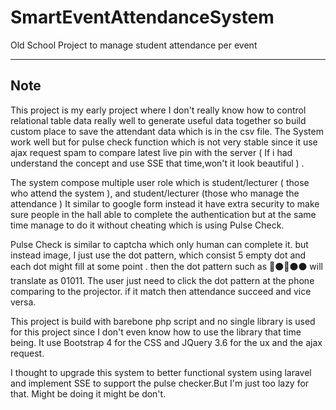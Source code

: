 # SmartEventAttendanceSystem
Old School Project to manage student attendance per event


---------------
Note
---------------
This project is my early project where I don't really know how to control relational table data really well to generate useful data together so build custom place to save the attendant data which is in the csv file. 
The System work well but for pulse check function which is not very stable since it use ajax request spam to compare latest live pin with the server ( If i had understand the concept and use SSE that time,won't it look beautiful ) .

The system compose multiple user role which is student/lecturer ( those who attend the system ), and student/lecturer (those who manage the attendance )
It similar to google form instead it have extra security to make sure people in the hall able to complete the authentication but at the same time manage to do it without cheating which is using Pulse Check.

Pulse Check is similar to captcha which only human can complete it. but instead image, I just use the dot pattern, which consist 5 empty dot and each dot might fill at some point . then the dot pattern such as 🔘⚫🔘⚫⚫ will translate as 01011. The user just need to click the dot pattern at the phone comparing to the projector. if it match then attendance succeed and vice versa.

This project is build with barebone php script and no single library is used for this project since I don't even know how to use the library that time being. It use Bootstrap 4 for the CSS and JQuery 3.6 for the ux and the ajax request.

I thought to upgrade this system to better functional system using laravel and implement SSE to support the pulse checker.But I'm just too lazy for that. Might be doing it might be don't.
